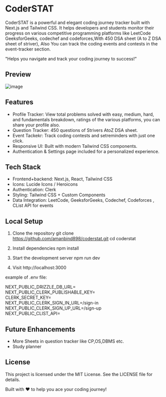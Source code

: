 
CoderSTAT
=========

CoderSTAT is a powerful and elegant coding journey tracker built with Next.js and Tailwind CSS.
It helps developers and students monitor their progress on various competitive programming platforms
like LeetCode GeeksforGeeks, codechef and codeforces,With 450 DSA sheet (A to Z DSA sheet of striver), Also You can track the coding events and contests in the event-tracker section.

"Helps you navigate and track your coding journey to success!"

Preview
-------
![image](https://github.com/user-attachments/assets/7ad86f38-17ee-4bfb-ac3e-f43c7e80df62)


Features
--------
- Profile Tracker: View total problems solved with easy, medium, hard, and fundamentals breakdown, ratings of the various platforms, you can share your profile also.
- Question Tracker: 450 questions of Strivers AtoZ DSA sheet.
- Event Tackekr: Track coding contests and setreminders with just one click.
- Responsive UI: Built with modern Tailwind CSS components.
- Authentication & Settings page included for a personalized experience.

Tech Stack
----------
- Frontend+backend: Next.js, React, Tailwind CSS
- Icons: Lucide Icons / Heroicons
- Authentication: Clerk 
- Styling: Tailwind CSS + Custom Components
- Data Integration: LeetCode, GeeksforGeeks, Codechef, Codeforces , CList API for events
  

Local Setup
-----------
1. Clone the repository
   git clone https://github.com/amanbind898/coderstat.git
   cd coderstat

2. Install dependencies
   npm install

3. Start the development server
   npm run dev

4. Visit http://localhost:3000


example of .env file: 

NEXT_PUBLIC_DRIZZLE_DB_URL= <br>
NEXT_PUBLIC_CLERK_PUBLISHABLE_KEY= <br>
CLERK_SECRET_KEY= <br>
NEXT_PUBLIC_CLERK_SIGN_IN_URL=/sign-in <br>
NEXT_PUBLIC_CLERK_SIGN_UP_URL=/sign-up <br>
NEXT_PUBLIC_CLIST_API= <br>


Future Enhancements
-------------------
- More Sheets in question tracker like CP,OS,DBMS etc.
- Study planner



License
-------
This project is licensed under the MIT License. See the LICENSE file for details.

Built with ❤️ to help you ace your coding journey!
